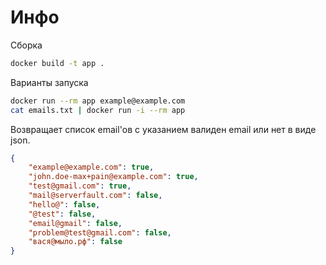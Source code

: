 # Инфо

Сборка
```bash
docker build -t app .
```

Варианты запуска
```bash
docker run --rm app example@example.com
cat emails.txt | docker run -i --rm app
```

Возвращает список email'ов с указанием валиден email или нет в виде json. 
```json
{
    "example@example.com": true,
    "john.doe-max+pain@example.com": true,
    "test@gmail.com": true,
    "mail@serverfault.com": false,
    "hello@": false,
    "@test": false,
    "email@gmail": false,
    "problem@test@gmail.com": false,
    "вася@мыло.рф": false
}
```
